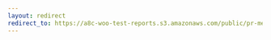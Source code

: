 ```yaml
---
layout: redirect
redirect_to: https://a8c-woo-test-reports.s3.amazonaws.com/public/pr-merge/38018/e2e/index.html
---
```

